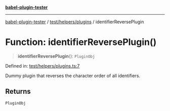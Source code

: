 [**babel-plugin-tester**](../../../../README.md)

***

[babel-plugin-tester](../../../../README.md) / [test/helpers/plugins](../README.md) / identifierReversePlugin

# Function: identifierReversePlugin()

> **identifierReversePlugin**(): `PluginObj`

Defined in: [test/helpers/plugins.ts:7](https://github.com/Xunnamius/babel-plugin-tester/blob/91349cafb3cefac8248e86580feec53bd082321e/test/helpers/plugins.ts#L7)

Dummy plugin that reverses the character order of all identifiers.

## Returns

`PluginObj`
